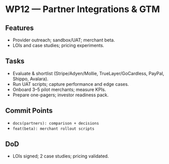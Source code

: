 # WP12 — Partner Integrations & GTM

## Features
- Provider outreach; sandbox/UAT; merchant beta.
- LOIs and case studies; pricing experiments.

## Tasks
- Evaluate & shortlist (Stripe/Adyen/Mollie, TrueLayer/GoCardless, PayPal, Shippo, Avalara).
- Run UAT scripts; capture performance and edge cases.
- Onboard 3–5 pilot merchants; measure KPIs.
- Prepare one-pagers; investor readiness pack.

## Commit Points
- `docs(partners): comparison + decisions`
- `feat(beta): merchant rollout scripts`

## DoD
- LOIs signed; 2 case studies; pricing validated.
